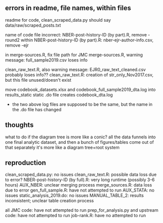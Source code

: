 ## errors in readme, file names, within files

readme for code, clean_scraped_data.py should say data/raw/scraped_posts.txt

name of code file incorrect: NBER-post-history-ID (by part).R, remove -round2
within NBER-post-history-ID (by part).R: nber-ejr-author-info.csv, remove -ejr

in merge-sources.R, fix file path for JMC
merge-sources.R, warning message: full_sample2019.csv loses info

clean_raw_text.R, also warning message: EJR0_raw_text_cleaned.csv probably loses info??
clean_raw_text.R: creation of str_only_Nov2017.csv, but this file unused/doesn't exist

move codebook_datasets.xlsx and codebook_full_sample2019_dta.log into results_static
static .do file creates codebook_dta.log

-  the two above log files are supposed to be the same, but the name in the .do file has changed

## thoughts

what to do if the diagram tree is more like a conic? all the data funnels into one final analytic dataset, and then a bunch of figures/tables come out of that separately
it's more like a diagram tree+root system


## reproduction

clean_scraped_data.py: no issues
clean_raw_text.R: possible data loss due to error?
NBER-post-history-ID (by full).R: very long runtime (possibly 3-6 hours)
AUX_NBER: unclear merging process
merge_sources.R: data loss due to error
gen_full_sample.R: have not attempted to run
AUX_STATA: no issues
static_analysis_2019.do: no issues
MANUAL_TABLE_2: results inconsistent; unclear table creation process

all JMC code: have not attempted to run
prep_for_analysis.py and upstream code: have not attempted to run
job-rank.R: have no attempted to run
